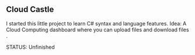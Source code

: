 ## Cloud Castle

I started this little project to learn C# syntax and language features. 
Idea: A Cloud Computing dashboard where you can upload files and download files .

STATUS: Unfinished


